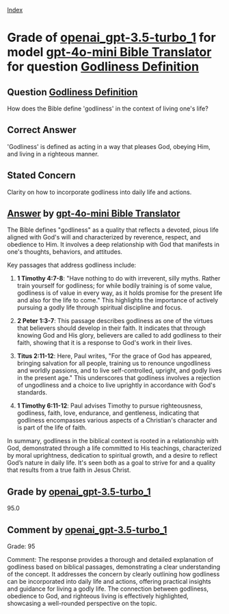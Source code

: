 
[Index](../../../../index.md)
# Grade of [openai_gpt-3.5-turbo_1](../../../grading_models/openai_gpt-3.5-turbo_1.md) for model [gpt-4o-mini Bible Translator](../../../answering_models/gpt-4o-mini_Bible_Translator.md) for question [Godliness Definition](../../../questions/Godliness_Definition.md)

## Question [Godliness Definition](../../../questions/Godliness_Definition.md)
How does the Bible define 'godliness' in the context of living one's life?

## Correct Answer
'Godliness' is defined as acting in a way that pleases God, obeying Him, and living in a righteous manner.

## Stated Concern
Clarity on how to incorporate godliness into daily life and actions.

## [Answer](../Godliness_Definition.md) by [gpt-4o-mini Bible Translator](../../../answering_models/gpt-4o-mini_Bible_Translator.md)
The Bible defines "godliness" as a quality that reflects a devoted, pious life aligned with God's will and characterized by reverence, respect, and obedience to Him. It involves a deep relationship with God that manifests in one's thoughts, behaviors, and attitudes.

Key passages that address godliness include:

1. **1 Timothy 4:7-8**: "Have nothing to do with irreverent, silly myths. Rather train yourself for godliness; for while bodily training is of some value, godliness is of value in every way, as it holds promise for the present life and also for the life to come." This highlights the importance of actively pursuing a godly life through spiritual discipline and focus.

2. **2 Peter 1:3-7**: This passage describes godliness as one of the virtues that believers should develop in their faith. It indicates that through knowing God and His glory, believers are called to add godliness to their faith, showing that it is a response to God's work in their lives.

3. **Titus 2:11-12**: Here, Paul writes, "For the grace of God has appeared, bringing salvation for all people, training us to renounce ungodliness and worldly passions, and to live self-controlled, upright, and godly lives in the present age." This underscores that godliness involves a rejection of ungodliness and a choice to live uprightly in accordance with God's standards.

4. **1 Timothy 6:11-12**: Paul advises Timothy to pursue righteousness, godliness, faith, love, endurance, and gentleness, indicating that godliness encompasses various aspects of a Christian's character and is part of the life of faith.

In summary, godliness in the biblical context is rooted in a relationship with God, demonstrated through a life committed to His teachings, characterized by moral uprightness, dedication to spiritual growth, and a desire to reflect God’s nature in daily life. It's seen both as a goal to strive for and a quality that results from a true faith in Jesus Christ.

## Grade by [openai_gpt-3.5-turbo_1](../../../grading_models/openai_gpt-3.5-turbo_1.md)
95.0

## Comment by [openai_gpt-3.5-turbo_1](../../../grading_models/openai_gpt-3.5-turbo_1.md)
Grade: 95

Comment: The response provides a thorough and detailed explanation of godliness based on biblical passages, demonstrating a clear understanding of the concept. It addresses the concern by clearly outlining how godliness can be incorporated into daily life and actions, offering practical insights and guidance for living a godly life. The connection between godliness, obedience to God, and righteous living is effectively highlighted, showcasing a well-rounded perspective on the topic.
